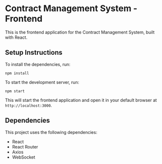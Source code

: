 # Contract Management System - Frontend

This is the frontend application for the Contract Management System, built with React.

## Setup Instructions
To install the dependencies, run:
```
npm install
```

To start the development server, run:
```
npm start
```

This will start the frontend application and open it in your default browser at `http://localhost:3000`.

## Dependencies
This project uses the following dependencies:
- React
- React Router
- Axios
- WebSocket


